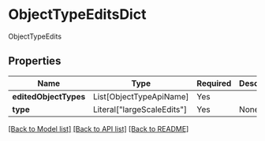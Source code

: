 # ObjectTypeEditsDict

ObjectTypeEdits

## Properties
| Name | Type | Required | Description |
| ------------ | ------------- | ------------- | ------------- |
**editedObjectTypes** | List[ObjectTypeApiName] | Yes |  |
**type** | Literal["largeScaleEdits"] | Yes | None |


[[Back to Model list]](../../../README.md#models-v2-link) [[Back to API list]](../../../README.md#documentation-for-api-endpoints) [[Back to README]](../../../README.md)

